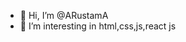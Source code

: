 - 👋 Hi, I’m @ARustamA
- 👀 I’m interesting in html,css,js,react js


<!---
ARustamA/ARustamA is a ✨ special ✨ repository because its `README.md` (this file) appears on your GitHub profile.
You can click the Preview link to take a look at your changes.
--->
